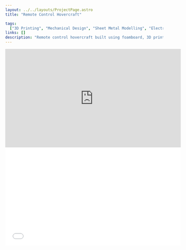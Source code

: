 ```yaml
---
layout: ../../layouts/ProjectPage.astro
title: "Remote Control Hovercraft"

tags:
  ["3D Printing", "Mechanical Design", "Sheet Metal Modelling", "Electronics"]
links: []
description: "Remote control hovercraft built using foamboard, 3D printing, and hobby RC electronics. Designed using Onshape."
---
```


<iframe width="560" height="315" src="https://www.youtube.com/embed/jCL2HYXeS9U" title="YouTube video player" frameborder="0" allow="accelerometer; autoplay; clipboard-write; encrypted-media; gyroscope; picture-in-picture" allowfullscreen></iframe>

<iframe width="560" height="315" src="/3D_models/hovercraft.gltf" title="YouTube video player" frameborder="0" allowfullscreen></iframe>
